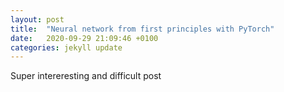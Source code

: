 ```yaml
---
layout: post
title:  "Neural network from first principles with PyTorch"
date:   2020-09-29 21:09:46 +0100
categories: jekyll update
---
```

Super intereresting and difficult post